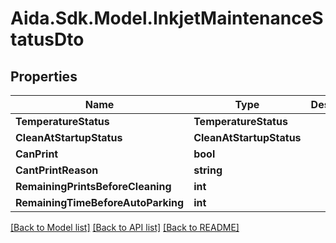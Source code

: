 # Aida.Sdk.Model.InkjetMaintenanceStatusDto

## Properties

Name | Type | Description | Notes
------------ | ------------- | ------------- | -------------
**TemperatureStatus** | **TemperatureStatus** |  | [optional] 
**CleanAtStartupStatus** | **CleanAtStartupStatus** |  | [optional] 
**CanPrint** | **bool** |  | [optional] 
**CantPrintReason** | **string** |  | [optional] 
**RemainingPrintsBeforeCleaning** | **int** |  | [optional] 
**RemainingTimeBeforeAutoParking** | **int** |  | [optional] 

[[Back to Model list]](../README.md#documentation-for-models) [[Back to API list]](../README.md#documentation-for-api-endpoints) [[Back to README]](../README.md)

